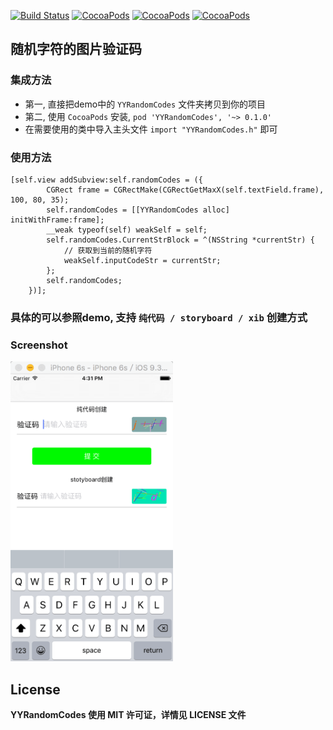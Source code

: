 [![Build Status](https://travis-ci.org/Kejiasir/iOS-RandomCodes-demo.svg?branch=master)](https://travis-ci.org/Kejiasir/iOS-RandomCodes-demo)
[![CocoaPods](https://img.shields.io/cocoapods/v/YYRandomCodes.svg)](http://cocoadocs.org/docsets/YYRandomCodes)
[![CocoaPods](https://img.shields.io/cocoapods/p/YYRandomCodes.svg)](http://cocoadocs.org/docsets/YYRandomCodes)
[![CocoaPods](https://img.shields.io/cocoapods/l/YYRandomCodes.svg)](https://raw.githubusercontent.com/kejiasir/YYRandomCodes/master/LICENSE)

## 随机字符的图片验证码

### 集成方法
* 第一, 直接把demo中的 `YYRandomCodes` 文件夹拷贝到你的项目
* 第二, 使用 `CocoaPods` 安装, `pod 'YYRandomCodes', '~> 0.1.0'`
* 在需要使用的类中导入主头文件 `import "YYRandomCodes.h"` 即可

### 使用方法
```objc
[self.view addSubview:self.randomCodes = ({
        CGRect frame = CGRectMake(CGRectGetMaxX(self.textField.frame), 100, 80, 35);
        self.randomCodes = [[YYRandomCodes alloc] initWithFrame:frame];
        __weak typeof(self) weakSelf = self;
        self.randomCodes.CurrentStrBlock = ^(NSString *currentStr) {
            // 获取到当前的随机字符
            weakSelf.inputCodeStr = currentStr;
        };
        self.randomCodes;
    })];
```
### 具体的可以参照demo, 支持 `纯代码 / storyboard / xib` 创建方式


### Screenshot
<img src="001.png?v=3&s=100" alt="GitHub" title="demo预览效果" width="260" height="480"/>


## License
**YYRandomCodes 使用 MIT 许可证，详情见 LICENSE 文件**
